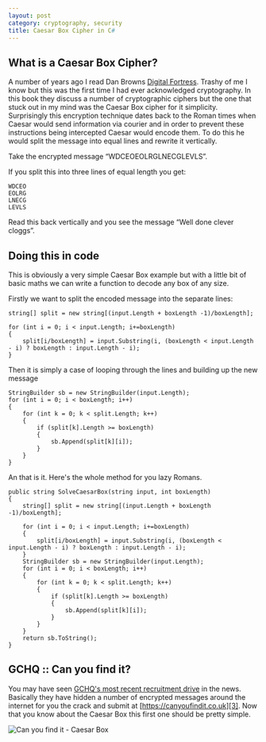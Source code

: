```yaml
---
layout: post
category: cryptography, security
title: Caesar Box Cipher in C#
---
```


## What is a Caesar Box Cipher?

A number of years ago I read Dan Browns [Digital Fortress][1]. Trashy of me I know but this was the first time I had ever acknowledged cryptography. In this book they discuss a number of cryptographic ciphers but the one that stuck out in my mind was the Caesar Box cipher for it simplicity. Surprisingly this encryption technique dates back to the Roman times when Caesar would send information via courier and in order to prevent these instructions being intercepted Caesar would encode them. To do this he would split the message into equal lines and rewrite it vertically.

<!--excerpt-->

Take the encrypted message “WDCEOEOLRGLNECGLEVLS”.

If you split this into three lines of equal length you get:

    WDCEO
    EOLRG
    LNECG
    LEVLS

Read this back vertically and you see the message “Well done clever cloggs”.

## Doing this in code

This is obviously a very simple Caesar Box example but with a little bit of basic maths we can write a function to decode any box of any size.

Firstly we want to split the encoded message into the separate lines:

    string[] split = new string[(input.Length + boxLength -1)/boxLength]; 
    
    for (int i = 0; i < input.Length; i+=boxLength)
    {
        split[i/boxLength] = input.Substring(i, (boxLength < input.Length - i) ? boxLength : input.Length - i);
    }

Then it is simply a case of looping through the lines and building up the new message

    StringBuilder sb = new StringBuilder(input.Length);
    for (int i = 0; i < boxLength; i++)
    {
        for (int k = 0; k < split.Length; k++)
        {
            if (split[k].Length >= boxLength)
            {
                sb.Append(split[k][i]);
            }
        }
    }

An that is it. Here's the whole method for you lazy Romans.

	public string SolveCaesarBox(string input, int boxLength)
	{
		string[] split = new string[(input.Length + boxLength -1)/boxLength];
	 
		for (int i = 0; i < input.Length; i+=boxLength)
		{
			split[i/boxLength] = input.Substring(i, (boxLength < input.Length - i) ? boxLength : input.Length - i);
		}
		StringBuilder sb = new StringBuilder(input.Length);
		for (int i = 0; i < boxLength; i++)
		{
			for (int k = 0; k < split.Length; k++)
			{
				if (split[k].Length >= boxLength)
				{
					sb.Append(split[k][i]);
				}
			}
		}
		return sb.ToString();
	}

## GCHQ :: Can you find it?

You may have seen [GCHQ's most recent recruitment drive][2]&nbsp;in the news. Basically they have hidden a number of encrypted messages around the internet for you the crack and submit at&nbsp;[https://canyoufindit.co.uk][3]. Now that you know about the Caesar Box this first one should be pretty simple.

![Can you find it - Caesar Box][4]

   [1]: http://www.amazon.co.uk/Digital-Fortress-Dan-Brown/dp/0552159735 (Digital Fortress on Amazon)
   [2]: http://www.telegraph.co.uk/news/uknews/defence/10301435/Can-you-crack-the-code-GCHQ-unveils-fiendish-puzzle-for-new-recruits.html (Can you crack the code? GCHQ unveils fiendish puzzle for new recruits)
   [3]: https://canyoufindit.co.uk/
   [4]: /../images/2013-09-12-22_37_22-GCHQ-__-Can-you-find-it_.png (Can you find it - Caesar Box)